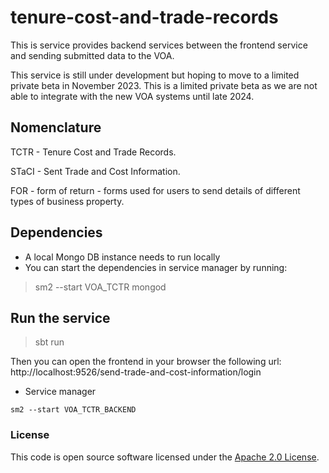 
# tenure-cost-and-trade-records

This is service provides backend services between the frontend service and sending submitted data to the VOA.

This service is still under development but hoping to move to a limited private beta in November 2023. This is a limited private beta as we are not able to integrate with the new VOA systems until late 2024.

## Nomenclature

TCTR - Tenure Cost and Trade Records.

STaCI - Sent Trade and Cost Information.

FOR - form of return - forms used for users to send details of different types of business property.

## Dependencies

* A local Mongo DB instance needs to run locally
* You can start the dependencies in service manager by running:
>sm2 --start VOA_TCTR
>mongod

## Run the service
>sbt run

Then you can open the frontend in your browser the following url:
http://localhost:9526/send-trade-and-cost-information/login

* Service manager

```
sm2 --start VOA_TCTR_BACKEND
```

### License

This code is open source software licensed under the [Apache 2.0 License]("http://www.apache.org/licenses/LICENSE-2.0.html").
